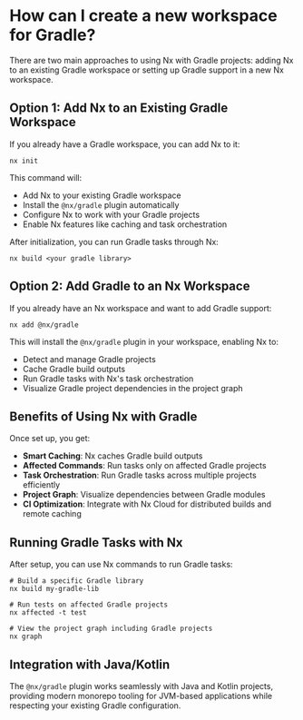 # How can I create a new workspace for Gradle?

There are two main approaches to using Nx with Gradle projects: adding Nx to an existing Gradle workspace or setting up Gradle support in a new Nx workspace.

## Option 1: Add Nx to an Existing Gradle Workspace

If you already have a Gradle workspace, you can add Nx to it:

```shell
nx init
```

This command will:
- Add Nx to your existing Gradle workspace
- Install the `@nx/gradle` plugin automatically
- Configure Nx to work with your Gradle projects
- Enable Nx features like caching and task orchestration

After initialization, you can run Gradle tasks through Nx:

```shell
nx build <your gradle library>
```

## Option 2: Add Gradle to an Nx Workspace

If you already have an Nx workspace and want to add Gradle support:

```shell
nx add @nx/gradle
```

This will install the `@nx/gradle` plugin in your workspace, enabling Nx to:
- Detect and manage Gradle projects
- Cache Gradle build outputs
- Run Gradle tasks with Nx's task orchestration
- Visualize Gradle project dependencies in the project graph

## Benefits of Using Nx with Gradle

Once set up, you get:

- **Smart Caching**: Nx caches Gradle build outputs
- **Affected Commands**: Run tasks only on affected Gradle projects
- **Task Orchestration**: Run Gradle tasks across multiple projects efficiently
- **Project Graph**: Visualize dependencies between Gradle modules
- **CI Optimization**: Integrate with Nx Cloud for distributed builds and remote caching

## Running Gradle Tasks with Nx

After setup, you can use Nx commands to run Gradle tasks:

```shell
# Build a specific Gradle library
nx build my-gradle-lib

# Run tests on affected Gradle projects
nx affected -t test

# View the project graph including Gradle projects
nx graph
```

## Integration with Java/Kotlin

The `@nx/gradle` plugin works seamlessly with Java and Kotlin projects, providing modern monorepo tooling for JVM-based applications while respecting your existing Gradle configuration.
